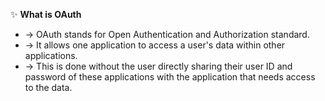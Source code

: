 ✨ **What is OAuth**
- → OAuth stands for Open Authentication and Authorization standard.
- → It allows one application to access a user's data within other applications.
- → This is done without the user directly sharing their user ID and password of these applications with the application that needs access to the data.